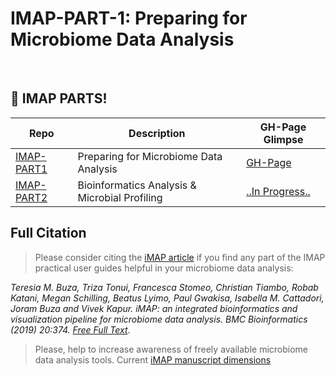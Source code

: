 # IMAP-PART-1: Preparing for Microbiome Data Analysis

<br> 



## :tada: IMAP PARTS!

|Repo| Description| GH-Page Glimpse|
|-------------------------|---------------------------------------------------|-----------------|
| [IMAP-PART1](https://github.com/tmbuza/imap-requirements/) | Preparing for Microbiome Data Analysis | [GH-Page](https://tmbuza.github.io/imap-requirements/) |
| [IMAP-PART2](https://github.com/tmbuza/imap-bioinformatics/) | Bioinformatics Analysis & Microbial Profiling | [..In Progress..](https://tmbuza.github.io/imap-requirements/) |



## Full Citation
> Please consider citing the [iMAP article](https://rdcu.be/b5iVj) if you find any part of the IMAP practical user guides helpful in your microbiome data analysis:

<i>Teresia M. Buza, Triza Tonui, Francesca Stomeo, Christian Tiambo, Robab Katani, Megan Schilling, Beatus Lyimo, Paul Gwakisa, Isabella M. Cattadori, Joram Buza and Vivek Kapur. iMAP: an integrated bioinformatics and visualization pipeline for microbiome data analysis. BMC Bioinformatics (2019) 20:374. [Free Full Text](https://pubmed.ncbi.nlm.nih.gov/31269897/)</i>.

> Please, help to increase awareness of freely available microbiome data analysis tools.
Current [iMAP manuscript dimensions](https://badge.dimensions.ai/details/id/pub.1117740326)